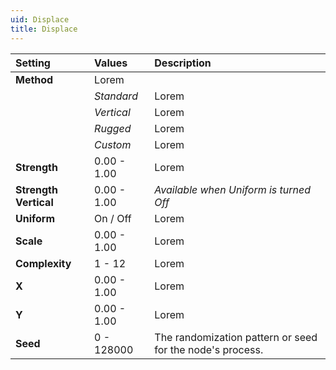 ```yaml
---
uid: Displace
title: Displace
---
```


| Setting               | Values      | Description                                               |
| :-------------------- | :---------- | :-------------------------------------------------------- |
| **Method**            | Lorem       |
|                       | *Standard*  | Lorem                                                     |
|                       | *Vertical*  | Lorem                                                     |
|                       | *Rugged*    | Lorem                                                     |
|                       | *Custom*    | Lorem                                                     |
| **Strength**          | 0.00 - 1.00 | Lorem                                                     |
| **Strength Vertical** | 0.00 - 1.00 | *Available when Uniform is turned Off*                    |
| **Uniform**           | On / Off    | Lorem                                                     |
| **Scale**             | 0.00 - 1.00 | Lorem                                                     |
| **Complexity**        | 1 - 12      | Lorem                                                     |
| **X**                 | 0.00 - 1.00 | Lorem                                                     |
| **Y**                 | 0.00 - 1.00 | Lorem                                                     |
| **Seed**              | 0 - 128000  | The randomization pattern or seed for the node's process. |



